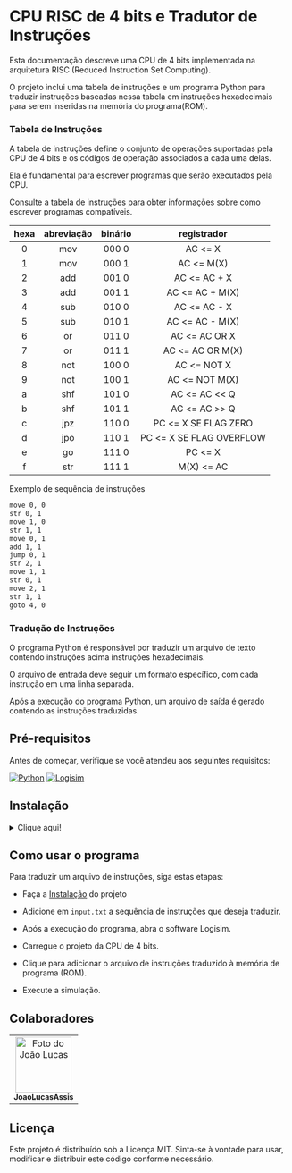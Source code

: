 # CPU RISC de 4 bits e Tradutor de Instruções

Esta documentação descreve uma CPU de 4 bits implementada na arquitetura RISC (Reduced Instruction Set Computing).

O projeto inclui uma tabela de instruções e um programa Python para traduzir instruções baseadas nessa tabela em instruções hexadecimais para serem inseridas na memória do programa(ROM).

### Tabela de Instruções

A tabela de instruções define o conjunto de operações suportadas pela CPU de 4 bits e os códigos de operação associados a cada uma delas.

Ela é fundamental para escrever programas que serão executados pela CPU. 

Consulte a tabela de instruções para obter informações sobre como escrever programas compatíveis.

| hexa | abreviação | binário | registrador |
|:---:|:---:|:---:|:---:|
| 0 | mov | 000 0 | AC <= X |
| 1 | mov | 000 1 | AC <= M(X) |
| 2 | add | 001 0 | AC <= AC + X |
| 3 | add | 001 1 | AC <= AC + M(X) |
| 4 | sub | 010 0 | AC <= AC - X |
| 5 | sub | 010 1 | AC <= AC - M(X) |
| 6 | or | 011 0 | AC <= AC OR X |
| 7 | or | 011 1 | AC <= AC OR M(X) |
| 8 | not | 100 0 | AC <= NOT X |
| 9 | not | 100 1 | AC <= NOT M(X) |
| a | shf | 101 0 | AC <= AC << Q |
| b | shf | 101 1 | AC <= AC >> Q |
| c | jpz | 110 0 | PC <= X SE FLAG ZERO |
| d | jpo | 110 1 | PC <= X SE FLAG OVERFLOW |
| e | go | 111 0 | PC <= X |
| f | str | 111 1 | M(X) <= AC |

Exemplo de sequência de instruções

```txt
move 0, 0
str 0, 1
move 1, 0
str 1, 1
move 0, 1
add 1, 1
jump 0, 1
str 2, 1
move 1, 1
str 0, 1
move 2, 1
str 1, 1
goto 4, 0
```

### Tradução de Instruções

O programa Python é responsável por traduzir um arquivo de texto contendo instruções acima instruções hexadecimais.

O arquivo de entrada deve seguir um formato específico, com cada instrução em uma linha separada.

Após a execução do programa Python, um arquivo de saída é gerado contendo as instruções traduzidas.

## Pré-requisitos

Antes de começar, verifique se você atendeu aos seguintes requisitos:

[![Python](https://img.shields.io/badge/Python-3776AB?style=for-the-badge&logo=python&logoColor=white)](https://www.python.org/)
[![Logisim](https://img.shields.io/badge/Logisim-004BA8?style=for-the-badge&logo=logisim&logoColor=white)](https://sourceforge.net/projects/circuit/)

## Instalação
<details>
<summary>Clique aqui!</summary>
<p>

### Pré-requisitos para instalação!

![Git](https://img.shields.io/badge/Git-E34F26?style=for-the-badge&logo=git&logoColor=white)
--------------------------------------------------------------------------------------------

Para começar, clone o repositório do projeto em seu ambiente local. Siga a etapa abaixo:

* Abra o terminal na pasta onde deseja clonar o repositório.

* Clone o repositório para o seu ambiente local usando o seguinte comando:

```git
git clone https://github.com/JoaoLucasAssis/4_BITS_RISC_CPU.git
```

> :warning: obs: Certifique-se de ter o git instalado antes de executar o comando no terminal

* Execute o comando a seguir para buscar todas as branches do repositório remoto:

```git
git fetch --all
```

> :bulb: obs: Para listar todas as branches, execute o comando:
>
> git branch -a

* Crie uma branch local baseada na branch remota `develop` com o seguinte comando:

```git
git checkout develop
```

Agora você está pronto para começar a trabalhar em sua nova branch!
</p>
</details>

## Como usar o programa

Para traduzir um arquivo de instruções, siga estas etapas:

* Faça a [Instalação](#instalação) do projeto

* Adicione em `input.txt` a sequência de instruções que deseja traduzir.

* Após a execução do programa, abra o software Logisim.

* Carregue o projeto da CPU de 4 bits.

* Clique para adicionar o arquivo de instruções traduzido à memória de programa (ROM).

* Execute a simulação.

## Colaboradores

<table>
  <tr>
  <!-- João Lucas -->
    <td align="center">
      <a href="https://github.com/JoaoLucasAssis">
        <img src="https://encrypted-tbn0.gstatic.com/images?q=tbn:ANd9GcQwxCRWlkfeigdbif83ap111RPNlGARl02wOF5OvW9zUA&s" width="100px;" height="100px;" alt="Foto do João Lucas"/><br>
        <sub>
          <b>JoaoLucasAssis</b>
        </sub>
      </a>
    </td>
    </td>
  </tr>
</table>

## Licença

Este projeto é distribuído sob a Licença MIT. Sinta-se à vontade para usar, modificar e distribuir este código conforme necessário.